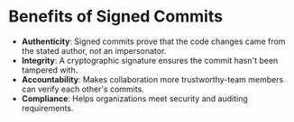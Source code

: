 # Benefits of Signed Commits


- **Authenticity**: Signed commits prove that the code changes came from the stated author, not an impersonator.  
- **Integrity**: A cryptographic signature ensures the commit hasn't been tampered with.  
- **Accountability**: Makes collaboration more trustworthy-team members can verify each other's commits.  
- **Compliance**: Helps organizations meet security and auditing requirements.